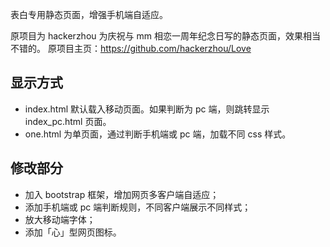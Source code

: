 表白专用静态页面，增强手机端自适应。

原项目为 hackerzhou 为庆祝与 mm 相恋一周年纪念日写的静态页面，效果相当不错的。
原项目主页：https://github.com/hackerzhou/Love

## 显示方式

* index.html 默认载入移动页面。如果判断为 pc 端，则跳转显示 index_pc.html 页面。
* one.html 为单页面，通过判断手机端或 pc 端，加载不同 css 样式。

## 修改部分

* 加入 bootstrap 框架，增加网页多客户端自适应；
* 添加手机端或 pc 端判断规则，不同客户端展示不同样式；
* 放大移动端字体；
* 添加「心」型网页图标。